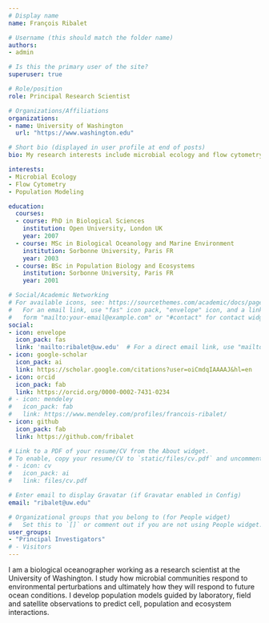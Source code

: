 ```yaml
---
# Display name
name: François Ribalet

# Username (this should match the folder name)
authors:
- admin

# Is this the primary user of the site?
superuser: true

# Role/position
role: Principal Research Scientist

# Organizations/Affiliations
organizations:
- name: University of Washington
  url: "https://www.washington.edu"

# Short bio (displayed in user profile at end of posts)
bio: My research interests include microbial ecology and flow cytometry.

interests:
- Microbial Ecology
- Flow Cytometry
- Population Modeling

education:
  courses:
  - course: PhD in Biological Sciences
    institution: Open University, London UK
    year: 2007
  - course: MSc in Biological Oceanology and Marine Environment 
    institution: Sorbonne University, Paris FR
    year: 2003
  - course: BSc in Population Biology and Ecosystems
    institution: Sorbonne University, Paris FR
    year: 2001

# Social/Academic Networking
# For available icons, see: https://sourcethemes.com/academic/docs/page-builder/#icons
#   For an email link, use "fas" icon pack, "envelope" icon, and a link in the
#   form "mailto:your-email@example.com" or "#contact" for contact widget.
social:
- icon: envelope
  icon_pack: fas
  link: 'mailto:ribalet@uw.edu'  # For a direct email link, use "mailto:test@example.org".
- icon: google-scholar
  icon_pack: ai
  link: https://scholar.google.com/citations?user=oiCmdqIAAAAJ&hl=en
- icon: orcid
  icon_pack: fab
  link: https://orcid.org/0000-0002-7431-0234
# - icon: mendeley
#   icon_pack: fab
#   link: https://www.mendeley.com/profiles/francois-ribalet/  
- icon: github
  icon_pack: fab
  link: https://github.com/fribalet  

# Link to a PDF of your resume/CV from the About widget.
# To enable, copy your resume/CV to `static/files/cv.pdf` and uncomment the lines below.
# - icon: cv
#   icon_pack: ai
#   link: files/cv.pdf

# Enter email to display Gravatar (if Gravatar enabled in Config)
email: "ribalet@uw.edu"

# Organizational groups that you belong to (for People widget)
#   Set this to `[]` or comment out if you are not using People widget.
user_groups:
- "Principal Investigators"
# - Visitors
---
```

I am a biological oceanographer working as a research scientist at the University of Washington. I study how microbial communities respond to environmental perturbations and ultimately how they will respond to future ocean conditions. I develop population models guided by laboratory, field and satellite observations to predict cell, population and ecosystem interactions.

